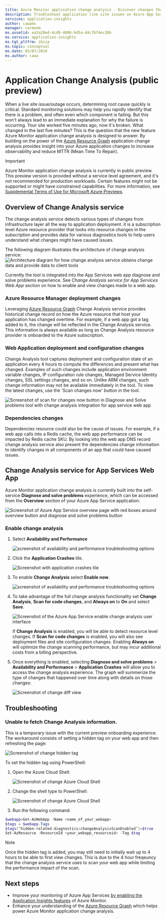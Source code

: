 ```yaml
---
title: Azure Monitor application change analysis - Discover changes that may impact live site issues/outages with Azure Monitor application change analysis  | Microsoft Docs
description: Troubleshoot application live site issues on Azure App Services with Azure Monitor application change analysis
services: application-insights
author: cawams
manager: carmonm
ms.assetid: ea2a28ed-4cd9-4006-bd5a-d4c76f4ec20b
ms.service: application-insights
ms.tgt_pltfrm: ibiza
ms.topic: conceptual
ms.date: 05/07/2019
ms.author: cawa
---
```


# Application Change Analysis (public preview)

When a live site issue/outage occurs, determining root cause quickly is critical. Standard monitoring solutions may help you rapidly identify that there is a problem, and often even which component is failing. But this won't always lead to an immediate explanation for why the failure is occurring. Your site worked five minutes ago, now it's broken. What changed in the last five minutes? This is the question that the new feature Azure Monitor application change analysis is designed to answer. By building on the power of the [Azure Resource Graph](https://docs.microsoft.com/azure/governance/resource-graph/overview) application change analysis provides insight into your Azure application changes to increase observability and reduce MTTR (Mean Time To Repair).

> [!IMPORTANT]
> Azure Monitor application change analysis is currently in public preview.
> This preview version is provided without a service level agreement, and it's not recommended for production workloads. Certain features might not be supported or might have constrained capabilities.
> For more information, see [Supplemental Terms of Use for Microsoft Azure Previews](https://azure.microsoft.com/support/legal/preview-supplemental-terms/).

## Overview of Change Analysis service
The change analysis service detects various types of changes from infrastructure layer all the way to application deployment. it is a subscription level Azure resource provider that looks into resource changes in the subscription and provides data for various diagnostics tools to help users understand what changes might have caused issues.

The following diagram illustrates the architecture of change analysis service:
![Architecture diagram for how change analysis service obtains change data and provide data to client tools](./media/change-analysis/overview-diagram.PNG)

Currently the tool is integrated into the App Services web app diagnose and solve problems experience. See *Change Analysis service for App Services Web App* section on how to enable and view changes made to a web app.

### Azure Resource Manager deployment changes
Leveraging [Azure Resource Graph](https://docs.microsoft.com/azure/governance/resource-graph/overview) Change Analysis service provides historical change record on how the Azure resource that host your application has changed overtime. For example, if a web app got a tag added to it, the change will be reflected in the Change Analysis service.
This information is always available as long as Change Analysis resource provider is onboarded to the Azure subscription.

### Web Application deployment and configuration changes
Change Analysis tool captures deployment and configuration state of an application every 4 hours to compute the differences and present what has changed. Examples of such changes include application environment variable changes, IP configuration rule changes, Managed Service Identity changes, SSL settings changes, and so on.
Unlike ARM changes, such change information may not be available immediately in the tool. To view the latest changes, use the 'Scan changes now' button in the tool.

![Screenshot of scan for changes now button in Diagnose and Solve problems tool with change analysis integration for app service web app](./media/change-analysis/scan-changes.png)

### Dependencies changes
Dependencies resource could also be the cause of issues. For example, if a web app calls into a Redis cache, the web app performance can be impacted by Redis cache SKU. By looking into the web app DNS record change analysis service also present the dependencies change information to identify changes in all components of an app that could have caused issues.


## Change Analysis service for App Services Web App

Azure Monitor application change analysis is currently built into the self-service **Diagnose and solve problems** experience, which can be accessed from the **Overview** section of your Azure App Service application:

![Screenshot of Azure App Service overview page with red boxes around overview button and diagnose and solve problems button](./media/change-analysis/change-analysis.png)

### Enable change analysis

1. Select **Availability and Performance**

    ![screenshot of availability and performance troubleshooting options](./media/change-analysis/availability-and-performance.png)

2. Click the **Application Crashes** tile.

   ![Screenshot with application crashes tile](./media/change-analysis/application-crashes-tile.png)

3. To enable **Change Analysis** select **Enable now**.

   ![screenshot of availability and performance troubleshooting options](./media/change-analysis/application-crashes.png)

4. To take advantage of the full change analysis functionality set **Change Analysis**, **Scan for code changes**, and **Always on** to **On** and select **Save**.

    ![Screenshot of the Azure App Service enable change analysis user interface](./media/change-analysis/change-analysis-on.png)

    If **Change Analysis** is enabled, you will be able to detect resource level changes. If **Scan for code changes** is enabled, you will also see deployment files and site configuration changes. Enabling **Always on** will optimize the change scanning performance, but may incur additional costs from a billing perspective.

5.  Once everything  is enabled, selecting **Diagnose and solve problems** > **Availability and Performance** > **Application Crashes** will allow you to access the change analysis experience. The graph will summerize the type of changes that happened over time along with details on those changes:

     ![Screenshot of change diff view](./media/change-analysis/change-view.png)

## Troubleshooting

### Unable to fetch Change Analysis information.

This is a temporary issue with the current preview onboarding experience. The workaround consists of setting a hidden tag on your web app and then refreshing the page:

   ![Screenshot of change hidden tag](./media/change-analysis/hidden-tag.png)

To set the hidden tag using PowerShell:

1. Open the Azure Cloud Shell:

    ![Screenshot of change Azure Cloud Shell](./media/change-analysis/cloud-shell.png)

2. Change the shell type to PowerShell:

   ![Screenshot of change Azure Cloud Shell](./media/change-analysis/choose-powershell.png)

3. Run the following command:

```powershell
$webapp=Get-AzWebApp -Name <name_of_your_webapp>
$tags = $webapp.Tags
$tags[“hidden-related:diagnostics/changeAnalysisScanEnabled”]=$true
Set-AzResource -ResourceId <your_webapp_resourceid> -Tag $tag
```

> [!NOTE]
> Once the hidden tag is added, you may still need to initially wait up to 4 hours to be able to first view changes. This is due to the 4 hour freqeuncy that the change analysis service uses to scan your web app while limiting the performance impact of the scan.

## Next steps

- Improve your monitoring of Azure App Services [by enabling the Application Insights features](azure-web-apps.md) of Azure Monitor.
- Enhance your understanding of the [Azure Resource Graph](https://docs.microsoft.com/azure/governance/resource-graph/overview) which helps power Azure Monitor application change analysis.
